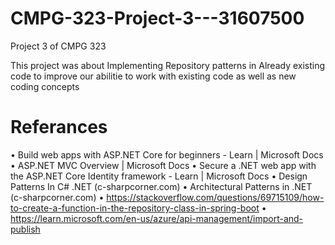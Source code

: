# CMPG-323-Project-3---31607500
Project 3 of CMPG 323 

This project was about Implementing Repository patterns in Already existing code to improve our abilitie to work with existing code as well as new coding concepts

# Referances

• Build web apps with ASP.NET Core for beginners - Learn | Microsoft Docs
• ASP.NET MVC Overview | Microsoft Docs
• Secure a .NET web app with the ASP.NET Core Identity framework - Learn | Microsoft
Docs
• Design Patterns In C# .NET (c-sharpcorner.com)
• Architectural Patterns in .NET (c-sharpcorner.com)
• https://stackoverflow.com/questions/69715109/how-to-create-a-function-in-the-repository-class-in-spring-boot
• https://learn.microsoft.com/en-us/azure/api-management/import-and-publish
